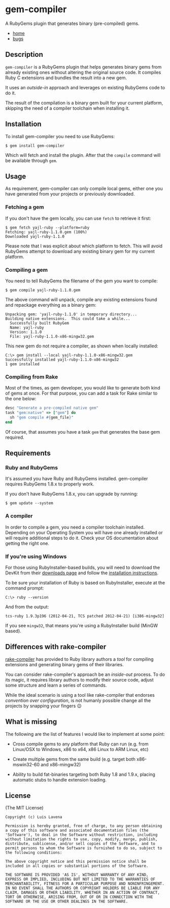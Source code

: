 # gem-compiler

A RubyGems plugin that generates binary (pre-compiled) gems.

- [home](https://github.com/luislavena/gem-compiler)
- [bugs](https://github.com/luislavena/gem-compiler/issues)

## Description

`gem-compiler` is a RubyGems plugin that helps generates binary gems from
already existing ones without altering the original source code. It compiles
Ruby C extensions and bundles the result into a new gem.

It uses an *outside-in* approach and leverages on existing RubyGems code to
do it.

The result of the compilation is a binary gem built for your current platform,
skipping the need of a compiler toolchain when installing it.

## Installation

To install gem-compiler you need to use RubyGems:

    $ gem install gem-compiler

Which will fetch and install the plugin. After that the `compile` command
will be available through `gem`.

## Usage

As requirement, gem-compiler can only compile local gems, either one you have
generated from your projects or previously downloaded.

### Fetching a gem

If you don't have the gem locally, you can use `fetch` to retrieve it first:

    $ gem fetch yajl-ruby --platform=ruby
    Fetching: yajl-ruby-1.1.0.gem (100%)
    Downloaded yajl-ruby-1.1.0

Please note that I was explicit about which platform to fetch. This will
avoid RubyGems attempt to download any existing binary gem for my current
platform.

### Compiling a gem

You need to tell RubyGems the filename of the gem you want to compile:

    $ gem compile yajl-ruby-1.1.0.gem

The above command will unpack, compile any existing extensions found and
repackage everything as a binary gem:

    Unpacking gem: 'yajl-ruby-1.1.0' in temporary directory...
    Building native extensions.  This could take a while...
      Successfully built RubyGem
      Name: yajl-ruby
      Version: 1.1.0
      File: yajl-ruby-1.1.0-x86-mingw32.gem

This new gem do not require a compiler, as shown when locally installed:

    C:\> gem install --local yajl-ruby-1.1.0-x86-mingw32.gem
    Successfully installed yajl-ruby-1.1.0-x86-mingw32
    1 gem installed

### Compiling from Rake

Most of the times, as gem developer, you would like to generate both kind of
gems at once. For that purpose, you can add a task for Rake similar to the
one below:

```ruby
desc "Generate a pre-compiled native gem"
task "gem:native" => ["gem"] do
  sh "gem compile #{gem_file}"
end
```

Of course, that assumes you have a task `gem` that generates the base gem
required.

## Requirements

### Ruby and RubyGems

It's assumed you have Ruby and RubyGems installed. gem-compiler requires
RubyGems 1.8.x to properly work.

If you don't have RubyGems 1.8.x, you can upgrade by running:

    $ gem update --system

### A compiler

In order to compile a gem, you need a compiler toolchain installed. Depending
on your Operating System you will have one already installed or will require
additional steps to do it. Check your OS documentation about getting the
right one.

### If you're using Windows

For those using RubyInstaller-based builds, you will need to download the
DevKit from their [downloads page](http://rubyinstaller.org/downloads)
and follow the [installation instructions](https://github.com/oneclick/rubyinstaller/wiki/Development-Kit).

To be sure your installation of Ruby is based on RubyInstaller, execute at
the command prompt:

    C:\> ruby --version

And from the output:

    tcs-ruby 1.9.3p196 (2012-04-21, TCS patched 2012-04-21) [i386-mingw32]

If you see `mingw32`, that means you're using a RubyInstaller build
(MinGW based).

## Differences with rake-compiler

[rake-compiler](https://github.com/luislavena/rake-compiler) has provided to
Ruby library authors a *tool* for compiling extensions and generating binary
gems of their libraries.

You can consider rake-compiler's approach be an *inside-out* process. To do
its magic, it requires library authors to modify their source code, adjust
some structure and learn a series of commands.

While the ideal scenario is using a tool like rake-compiler that endorses
*convention over configuration*, is not humanly possible change all the
projects by snapping your fingers :wink:

## What is missing

The following are the list of features I would like to implement at some
point:

* Cross compile gems to any platform that Ruby can run
(e.g. from Linux/OSX to Windows, x86 to x64, x86 Linux to ARM Linux, etc)

* Create multiple gems from the same build
(e.g. target both x86-mswin32-60 and x86-mingw32)

* Ability to build fat-binaries targeting both Ruby 1.8 and 1.9.x,
placing automatic stubs to handle extension loading.

## License

(The MIT License)

    Copyright (c) Luis Lavena
    
    Permission is hereby granted, free of charge, to any person obtaining
    a copy of this software and associated documentation files (the
    'Software'), to deal in the Software without restriction, including
    without limitation the rights to use, copy, modify, merge, publish,
    distribute, sublicense, and/or sell copies of the Software, and to
    permit persons to whom the Software is furnished to do so, subject to
    the following conditions:
    
    The above copyright notice and this permission notice shall be
    included in all copies or substantial portions of the Software.
    
    THE SOFTWARE IS PROVIDED 'AS IS', WITHOUT WARRANTY OF ANY KIND,
    EXPRESS OR IMPLIED, INCLUDING BUT NOT LIMITED TO THE WARRANTIES OF
    MERCHANTABILITY, FITNESS FOR A PARTICULAR PURPOSE AND NONINFRINGEMENT.
    IN NO EVENT SHALL THE AUTHORS OR COPYRIGHT HOLDERS BE LIABLE FOR ANY
    CLAIM, DAMAGES OR OTHER LIABILITY, WHETHER IN AN ACTION OF CONTRACT,
    TORT OR OTHERWISE, ARISING FROM, OUT OF OR IN CONNECTION WITH THE
    SOFTWARE OR THE USE OR OTHER DEALINGS IN THE SOFTWARE.
